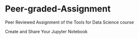 # Peer-graded-Assignment
Peer  Reviewed Assignment of the Tools for Data Science course

Create and Share Your Jupyter Notebook
